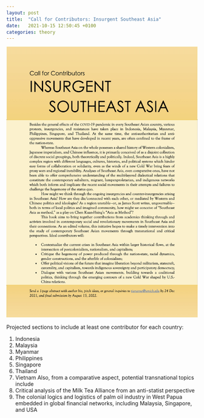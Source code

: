 ```yaml
---
layout: post
title:  "Call for Contributors: Insurgent Southeast Asia"
date:   2021-10-15 12:50:45 +0100
categories: theory
---
```


![Call](/files/Call_ISEA.jpg "Call for Contributors: Insurgent Southeast Asia")

Projected sections to include at least one contributor for each country: 
1.	Indonesia 
2.	Malaysia
3.	Myanmar
4.	Philippines
5.	Singapore
6.	Thailand
7.	Vietnam
Also, from a comparative aspect, potential transnational topics include
8.	Critical analysis of the Milk Tea Alliance from an anti-statist perspective
9.	The colonial logics and logistics of palm oil industry in West Papua embedded in global financial networks, including Malaysia, Singapore, and USA
